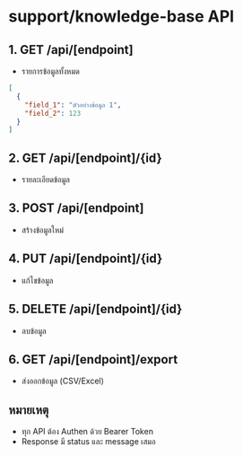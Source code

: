 # support/knowledge-base API

## 1. GET /api/[endpoint]
- รายการข้อมูลทั้งหมด
```json
[
  {
    "field_1": "ตัวอย่างข้อมูล 1",
    "field_2": 123
  }
]
```

## 2. GET /api/[endpoint]/{id}
- รายละเอียดข้อมูล

## 3. POST /api/[endpoint]
- สร้างข้อมูลใหม่

## 4. PUT /api/[endpoint]/{id}
- แก้ไขข้อมูล

## 5. DELETE /api/[endpoint]/{id}
- ลบข้อมูล

## 6. GET /api/[endpoint]/export
- ส่งออกข้อมูล (CSV/Excel)

## หมายเหตุ
- ทุก API ต้อง Authen ด้วย Bearer Token
- Response มี status และ message เสมอ